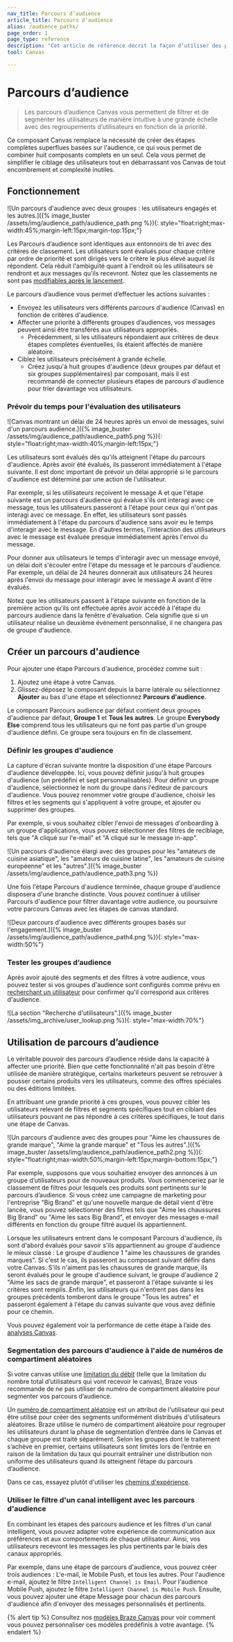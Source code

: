 ```yaml
---
nav_title: Parcours d’audience 
article_title: Parcours d’audience 
alias: /audience_paths/
page_order: 1
page_type: reference
description: "Cet article de référence décrit la façon d’utiliser des parcours d’audience dans votre Canvas afin de filtrer et de segmenter les utilisateurs de manière intuitive à une grande échelle avec des regroupements d’utilisateurs en fonction de la priorité stratégique."
tool: Canvas

---
```


# Parcours d’audience 

> Les parcours d’audience Canvas vous permettent de filtrer et de segmenter les utilisateurs de manière intuitive à une grande échelle avec des regroupements d’utilisateurs en fonction de la priorité. 

Ce composant Canvas remplace la nécessité de créer des étapes complètes superflues basées sur l'audience, ce qui vous permet de combiner huit composants complets en un seul. Cela vous permet de simplifier le ciblage des utilisateurs tout en débarrassant vos Canvas de tout encombrement et complexité inutiles. 

## Fonctionnement

![Un parcours d'audience avec deux groupes : les utilisateurs engagés et les autres.]({% image_buster /assets/img/audience_path/audience_path.png %}){: style="float:right;max-width:45%;margin-left:15px;margin-top:15px;"}

Les Parcours d’audience sont identiques aux entonnoirs de tri avec des critères de classement. Les utilisateurs sont évalués pour chaque critère par ordre de priorité et sont dirigés vers le critère le plus élevé auquel ils répondent. Cela réduit l'ambiguïté quant à l'endroit où les utilisateurs se rendront et aux messages qu'ils recevront. Notez que les classements ne sont pas [modifiables après le lancement]({{site.baseurl}}/post-launch_edits/).

Le parcours d’audience vous permet d’effectuer les actions suivantes :

- Envoyez les utilisateurs vers différents parcours d'audience (Canvas) en fonction de critères d'audience.
- Affecter une priorité à différents groupes d’audiences, vos messages peuvent ainsi être transférés aux utilisateurs appropriés. 
  - Précédemment, si les utilisateurs répondaient aux critères de deux étapes complètes éventuelles, ils étaient affectés de manière aléatoire. 
- Ciblez les utilisateurs précisément à grande échelle.
  - Créez jusqu'à huit groupes d'audience (deux groupes par défaut et six groupes supplémentaires) par composant, mais il est recommandé de connecter plusieurs étapes de parcours d'audience pour trier davantage vos utilisateurs. 

### Prévoir du temps pour l'évaluation des utilisateurs

![Canvas montrant un délai de 24 heures après un envoi de messages, suivi d'un parcours audience.]({% image_buster /assets/img/audience_path/audience_path5.png %}){: style="float:right;max-width:40%;margin-left:15px;"}

Les utilisateurs sont évalués dès qu'ils atteignent l'étape du parcours d'audience. Après avoir été évalués, ils passeront immédiatement à l'étape suivante. Il est donc important de prévoir un délai approprié si le parcours d'audience est déterminé par une action de l'utilisateur.

Par exemple, si les utilisateurs reçoivent le message A et que l'étape suivante est un parcours d'audience qui évalue s'ils ont interagi avec ce message, tous les utilisateurs passeront à l'étape pour ceux qui n'ont pas interagi avec ce message. En effet, les utilisateurs sont passés immédiatement à l'étape du parcours d'audience sans avoir eu le temps d'interagir avec le message. En d'autres termes, l'interaction des utilisateurs avec le message est évaluée presque immédiatement après l'envoi du message.

Pour donner aux utilisateurs le temps d'interagir avec un message envoyé, un délai doit s'écouler entre l'étape du message et le parcours d'audience. Par exemple, un délai de 24 heures donnerait aux utilisateurs 24 heures après l'envoi du message pour interagir avec le message A avant d'être évalués.

Notez que les utilisateurs passent à l'étape suivante en fonction de la première action qu'ils ont effectuée après avoir accédé à l'étape du parcours audience dans la fenêtre d'évaluation. Cela signifie que si un utilisateur réalise un deuxième événement personnalisé, il ne changera pas de groupe d'audience.

## Créer un parcours d'audience

Pour ajouter une étape Parcours d'audience, procédez comme suit : 

1. Ajoutez une étape à votre Canvas. 
2. Glissez-déposez le composant depuis la barre latérale ou sélectionnez <i class="fas fa-plus-circle"></i> **Ajouter** au bas d'une étape et sélectionnez **Parcours d'audience**.

Le composant Parcours audience par défaut contient deux groupes d'audience par défaut, **Groupe 1** et **Tous les autres**. Le groupe **Everybody Else** comprend tous les utilisateurs qui ne font pas partie d'un groupe d'audience défini. Ce groupe sera toujours en fin de classement.

### Définir les groupes d'audience

La capture d'écran suivante montre la disposition d'une étape Parcours d'audience développée. Ici, vous pouvez définir jusqu'à huit groupes d'audience (un prédéfini et sept personnalisables). Pour définir un groupe d'audience, sélectionnez le nom du groupe dans l'éditeur de parcours d'audience. Vous pouvez renommer votre groupe d'audience, choisir les filtres et les segments qui s'appliquent à votre groupe, et ajouter ou supprimer des groupes.

Par exemple, si vous souhaitez cibler l'envoi de messages d'onboarding à un groupe d'applications, vous pouvez sélectionner des filtres de reciblage, tels que "A cliqué sur l'e-mail" et "A cliqué sur le message in-app".

![Un parcours d'audience élargi avec des groupes pour les "amateurs de cuisine asiatique", les "amateurs de cuisine latine", les "amateurs de cuisine européenne" et les "autres".]({% image_buster /assets/img/audience_path/audience_path3.png %})

Une fois l'étape Parcours d'audience terminée, chaque groupe d'audience disposera d'une branche distincte. Vous pouvez continuer à utiliser Parcours d'audience pour filtrer davantage votre audience, ou poursuivre votre parcours Canvas avec les étapes de canvas standard. 

![Deux parcours d'audience avec différents groupes basés sur l'engagement.]({% image_buster /assets/img/audience_path/audience_path4.png %}){: style="max-width:50%"}

### Tester les groupes d’audience

Après avoir ajouté des segments et des filtres à votre audience, vous pouvez tester si vos groupes d'audience sont configurés comme prévu en [recherchant un utilisateur]({{site.baseurl}}/user_guide/engagement_tools/segments/creating_a_segment/) pour confirmer qu'il correspond aux critères d'audience.

![La section "Recherche d'utilisateurs".]({% image_buster /assets/img_archive/user_lookup.png %}){: style="max-width:70%"}

## Utilisation de parcours d’audience

Le véritable pouvoir des parcours d’audience réside dans la capacité à affecter une priorité. Bien que cette fonctionnalité n'ait pas besoin d'être utilisée de manière stratégique, certains marketeurs peuvent se retrouver à pousser certains produits vers les utilisateurs, comme des offres spéciales ou des éditions limitées. 

En attribuant une grande priorité à ces groupes, vous pouvez cibler les utilisateurs relevant de filtres et segments spécifiques tout en ciblant des utilisateurs pouvant ne pas répondre à ces critères spécifiques, le tout dans une étape de Canvas.

![Un parcours d'audience avec des groupes pour "Aime les chaussures de grande marque", "Aime la grande marque" et "Tous les autres".]({% image_buster /assets/img/audience_path/audience_path2.png %}){: style="float:right;max-width:50%;margin-left:15px;margin-bottom:15px;"}

Par exemple, supposons que vous souhaitiez envoyer des annonces à un groupe d’utilisateurs pour de nouveaux produits. Vous commenceriez par le classement de filtres pour lesquels ces produits sont pertinents sur le parcours d’audience. Si vous créez une campagne de marketing pour l'entreprise "Big Brand" et qu'une nouvelle marque de détail vient d'être lancée, vous pouvez sélectionner des filtres tels que "Aime les chaussures Big Brand" ou "Aime les sacs Big Brand", et envoyer des messages e-mail différents en fonction du groupe filtré auquel ils appartiennent. 

Lorsque les utilisateurs entrent dans le composant Parcours d'audience, ils sont d'abord évalués pour savoir s'ils appartiennent au groupe d'audience le mieux classé : Le groupe d'audience 1 "aime les chaussures de grandes marques". Si c'est le cas, ils passeront au composant suivant défini dans votre Canvas. S'ils n'aiment pas les chaussures de grande marque, ils seront évalués pour le groupe d'audience suivant, le groupe d'audience 2 "Aime les sacs de grande marque", et passeront à l'étape suivante si les critères sont remplis. Enfin, les utilisateurs qui n'entrent pas dans les groupes précédents tomberont dans le groupe "Tous les autres" et passeront également à l'étape du canvas suivante que vous avez définie pour ce chemin.

Vous pouvez également voir la performance de cette étape à l’aide des [analyses Canvas]({{site.baseurl}}/user_guide/engagement_tools/canvas/testing_canvases/measuring_and_testing_with_canvas_analytics/#performance-visualization).

### Segmentation des parcours d'audience à l'aide de numéros de compartiment aléatoires

Si votre canvas utilise une [limitation du débit]({{site.baseurl}}/user_guide/engagement_tools/campaigns/building_campaigns/rate-limiting/) (telle que la limitation du nombre total d’utilisateurs qui vont recevoir le canvas), Braze vous recommande de ne pas utiliser de numéro de compartiment aléatoire pour segmenter vos parcours d’audience. 

Un [numéro de compartiment aléatoire]({{site.baseurl}}/user_guide/engagement_tools/testing/random_bucket_numbers/) est un attribut de l'utilisateur qui peut être utilisé pour créer des segments uniformément distribués d'utilisateurs aléatoires. Braze utilise le numéro de compartiment aléatoire pour regrouper les utilisateurs durant la phase de segmentation d’entrée dans le Canvas et chaque groupe est traité séparément. Selon les groupes dont le traitement s’achève en premier, certains utilisateurs sont limités lors de l’entrée en raison de la limitation du taux qui pourrait entraîner une distribution non uniforme des utilisateurs quand ils atteignent l’étape du parcours d’audience.

Dans ce cas, essayez plutôt d'utiliser les [chemins d'expérience]({{site.baseurl}}/user_guide/engagement_tools/canvas/canvas_components/experiment_step/).

### Utiliser le filtre d'un canal intelligent avec les parcours d'audience

En combinant les étapes des parcours audience et les filtres d'un canal intelligent, vous pouvez adapter votre expérience de communication aux préférences et aux comportements de chaque utilisateur. Ainsi, vos utilisateurs recevront les messages les plus pertinents par le biais des canaux appropriés.

Par exemple, dans une étape de parcours d'audience, vous pouvez créer trois audiences : L'e-mail, le Mobile Push, et tous les autres. Pour l'audience e-mail, ajoutez le filtre `Intelligent Channel is Email`. Pour l'audience Mobile Push, ajoutez le filtre `Intelligent Channel is Mobile Push`. Ensuite, vous pouvez ajouter une étape Message pour chacun des parcours d'audience afin d'envoyer des messages personnalisés et pertinents.

{% alert tip %}
Consultez nos [modèles Braze Canvas]({{site.baseurl}}/user_guide/engagement_tools/canvas/get_started/braze_templates) pour voir comment vous pouvez personnaliser ces modèles prédéfinis à votre avantage.
{% endalert %}
